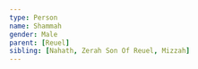 ```yaml
---
type: Person
name: Shammah
gender: Male
parent: [Reuel]
sibling: [Nahath, Zerah Son Of Reuel, Mizzah]
---
```

